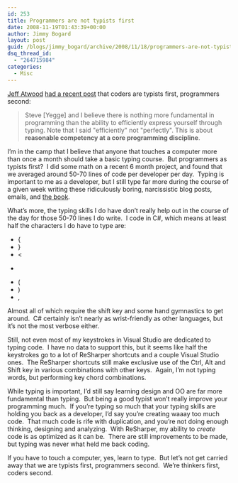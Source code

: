 ```yaml
---
id: 253
title: Programmers are not typists first
date: 2008-11-19T01:43:39+00:00
author: Jimmy Bogard
layout: post
guid: /blogs/jimmy_bogard/archive/2008/11/18/programmers-are-not-typists-first.aspx
dsq_thread_id:
  - "264715984"
categories:
  - Misc
---
```

[Jeff Atwood](http://www.codinghorror.com/blog/) [had a recent post](http://www.codinghorror.com/blog/archives/001188.html) that coders are typists first, programmers second:

> Steve [Yegge] and I believe there is nothing more fundamental in programming than the ability to efficiently express yourself through typing. Note that I said "efficiently" not "perfectly". This is about **reasonable competency at a core programming discipline**.

I’m in the camp that I believe that anyone that touches a computer more than once a month should take a basic typing course.&#160; But programmers as typists first?&#160; I did some math on a recent 6 month project, and found that we averaged around 50-70 lines of code per developer per day.&#160; Typing is important to me as a developer, but I still type far more during the course of a given week writing these ridiculously boring, narcissistic blog posts, emails, and [the book](http://www.manning.com/palermo/).

What’s more, the typing skills I do have don’t really help out in the course of the day for those 50-70 lines I do write.&#160; I code in C#, which means at least half the characters I do have to type are:

  * {
  * }
  * <
  * >
  * (
  * )
  * ,

Almost all of which require the shift key and some hand gymnastics to get around.&#160; C# certainly isn’t nearly as wrist-friendly as other languages, but it’s not the most verbose either.

Still, not even most of my keystrokes in Visual Studio are dedicated to typing code.&#160; I have no data to support this, but it seems like half the keystrokes go to a lot of ReSharper shortcuts and a couple Visual Studio ones.&#160; The ReSharper shortcuts still make exclusive use of the Ctrl, Alt and Shift key in various combinations with other keys.&#160; Again, I’m not typing words, but performing key chord combinations.

While typing is important, I’d still say learning design and OO are far more fundamental than typing.&#160; But being a good typist won’t really improve your programming much.&#160; If you’re typing so much that your typing skills are holding you back as a developer, I’d say you’re creating waaay too much code.&#160; That much code is rife with duplication, and you’re not doing enough thinking, designing and analyzing.&#160; With ReSharper, my ability to _create_ code is as optimized as it can be.&#160; There are still improvements to be made, but typing was never what held me back coding.

If you have to touch a computer, yes, learn to type.&#160; But let’s not get carried away that we are typists first, programmers second.&#160; We’re thinkers first, coders second.